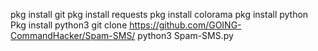 pkg install git
pkg install requests
pkg install colorama
pkg install python
Pkg install python3
git clone https://github.com/GOING-CommandHacker/Spam-SMS/
python3 Spam-SMS.py
